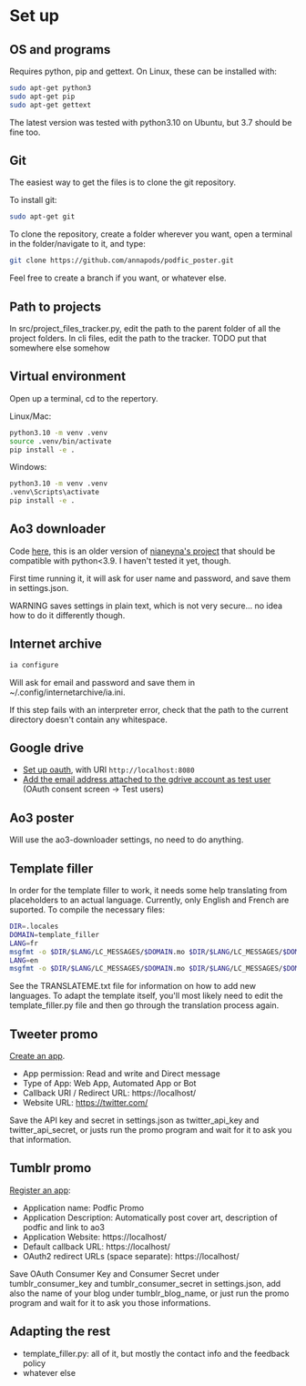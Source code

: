 
# Set up

## OS and programs

Requires python, pip and gettext. On Linux, these can be installed with:

```bash
sudo apt-get python3
sudo apt-get pip
sudo apt-get gettext
```

The latest version was tested with python3.10 on Ubuntu, but 3.7 should be fine too.

## Git

The easiest way to get the files is to clone the git repository.

To install git:

```bash
sudo apt-get git
```

To clone the repository, create a folder wherever you want, open a terminal in the folder/navigate to it, and type:

```bash
git clone https://github.com/annapods/podfic_poster.git
```

Feel free to create a branch if you want, or whatever else.

## Path to projects

In src/project_files_tracker.py, edit the path to the parent folder of all the project folders.
In cli files, edit the path to the tracker.
TODO put that somewhere else somehow

## Virtual environment

Open up a terminal, cd to the repertory.

Linux/Mac:
```bash
python3.10 -m venv .venv
source .venv/bin/activate
pip install -e .
```

Windows:
```bash
python3.10 -m venv .venv
.venv\Scripts\activate
pip install -e .
```

## Ao3 downloader

Code [here](https://github.com/ericfinn/ao3downloader), this is an older version of [nianeyna's project](https://github.com/nianeyna/ao3downloader) that should be compatible with python<3.9. I haven't tested it yet, though.

First time running it, it will ask for user name and password, and save them in settings.json.

WARNING saves settings in plain text, which is not very secure... no idea how to do it
differently though.

## Internet archive

```bash
ia configure
```

Will ask for email and password and save them in ~/.config/internetarchive/ia.ini.

If this step fails with an interpreter error, check that the path to the current directory doesn't contain any whitespace.

## Google drive

- [Set up oauth](https://developers.google.com/workspace/guides/create-credentials#oauth-client-id), with URI `http://localhost:8080`
- [Add the email address attached to the gdrive account as test user](https://console.developers.google.com/apis/credentials/consent?referrer=search&project=delta-entry-341918) (OAuth consent screen -> Test users)

## Ao3 poster

Will use the ao3-downloader settings, no need to do anything.

## Template filler

In order for the template filler to work, it needs some help translating from placeholders to an actual language. Currently, only English and French are suported. To compile the necessary files:

```bash
DIR=.locales
DOMAIN=template_filler
LANG=fr
msgfmt -o $DIR/$LANG/LC_MESSAGES/$DOMAIN.mo $DIR/$LANG/LC_MESSAGES/$DOMAIN.po
LANG=en
msgfmt -o $DIR/$LANG/LC_MESSAGES/$DOMAIN.mo $DIR/$LANG/LC_MESSAGES/$DOMAIN.po
```

See the TRANSLATEME.txt file for information on how to add new languages. To adapt the template itself, you'll most likely need to edit the template_filler.py file and then go through the translation process again.

## Tweeter promo

[Create an app](https://developer.twitter.com/en/portal/dashboard).

- App permission: Read and write and Direct message
- Type of App: Web App, Automated App or Bot
- Callback URI / Redirect URL: https://localhost/
- Website URL: https://twitter.com/

Save the API key and secret in settings.json as twitter_api_key and twitter_api_secret, or justs run the promo program and wait for it to ask you that information.

## Tumblr promo

[Register an app](https://api.tumblr.com/console/calls/user/info):

- Application name: Podfic Promo
- Application Description: Automatically post cover art, description of podfic and link to ao3
- Application Website: https://localhost/
- Default callback URL: https://localhost/
- OAuth2 redirect URLs (space separate): https://localhost/

Save OAuth Consumer Key and Consumer Secret under tumblr_consumer_key and tumblr_consumer_secret
in settings.json, add also the name of your blog under tumblr_blog_name, or just run the promo program and wait for it to ask you those informations.

## Adapting the rest

- template_filler.py: all of it, but mostly the contact info and the feedback policy
- whatever else
